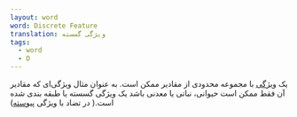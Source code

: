 ```yaml
---
layout: word
word: Discrete Feature
translation: ویژگی گسسته
tags:
  - word
  - D
---
```

یک [ویژگی](/f/feature) با مجموعه محدودی از مقادیر ممکن است. به عنوان مثال ویژگی‌ای که مقادیر آن فقط ممکن است حیوانی، نباتی یا معدنی باشد یک ویژگی گسسته یا طبقه بندی شده است.( در تضاد با ویژگی [پیوسته](/c/continuous_feature))